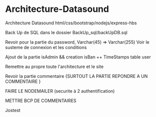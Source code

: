 # Architecture-Datasound
Architecture Datasound html/css/bootstrap/nodejs/express-hbs


Back Up de SQL dans le dossier BackUp_sql/backUpDB.sql

Revoir pour la partie du password, Varchar(45) => Varchar(255)
Voir le susteme de connexion et les conditions

Ajout de la partie isAdmin && creation isBan ++ TimeStamps table user

Remettre au propre toute l'architecture et le site

Revoir la partie commentaire {SURTOUT LA PARTIE REPONDRE A UN COMMENTAIRE }

FAIRE LE NODEMAILER (securite à 2 authentification)

METTRE BCP DE COMMENTAIRES

Jostest